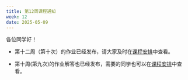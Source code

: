 ```yaml
---
title: 第12周课程通知
week: 12
date: 2025-05-09
---
```


各位同学好！

- 第十二周（第十次）的作业已经发布，请大家及时在[课程安排](../schedule)中查看。

- 第十周(第九次)的作业解答也已经发布，需要的同学也可以在[课程安排](../schedule)中查看。


